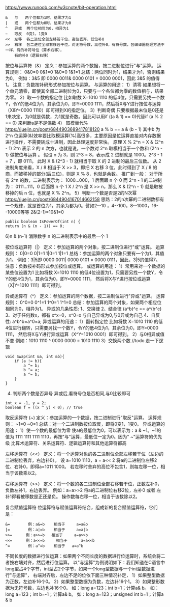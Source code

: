 https://www.runoob.com/w3cnote/bit-operation.html
```
&	与	两个位都为1时，结果才为1
|	或	两个位都为0时，结果才为0
^	异或	两个位相同为0，相异为1
~	取反	0变1，1变0
<<	左移	各二进位全部左移若干位，高位丢弃，低位补0
>>	右移	各二进位全部右移若干位，对无符号数，高位补0，有符号数，各编译器处理方法不一样，有的补符号位（算术右移），
    有的补0（逻辑右移）
```

按位与运算符（&）
定义：参加运算的两个数据，按二进制位进行"与"运算。
运算规则：
0&0=0  0&1=0  1&0=0  1&1=1
总结：两位同时为1，结果才为1，否则结果为0。
例如：3&5 即 0000 0011& 0000 0101 = 0000 0001，因此 3&5 的值得1。
注意：负数按补码形式参加按位与运算。
与运算的用途：
1）清零
如果想将一个单元清零，即使其全部二进制位为0，只要与一个各位都为零的数值相与，结果为零。
2）取一个数的指定位
比如取数 X=1010 1110 的低4位，只需要另找一个数Y，令Y的低4位为1，其余位为0，即Y=0000 1111，然后将X与Y进行按位与运算
  （X&Y=0000 1110）即可得到X的指定位。
3）判断奇偶
只要根据最未位是0还是1来决定，为0就是偶数，为1就是奇数。因此可以用if ((a & 1) == 0)代替if (a % 2 == 0)
  来判断a是不是偶数
4） 取模替代%    https://juejin.cn/post/6844903689417818120
a % b == a & (b - 1)  其中b 为 2^n
位运算(&)效率要比取模运算(%)高很多，主要原因是位运算直接对内存数据进行操作，不需要转成十进制，因此处理速度非常快。
原理
X % 2^n = X & (2^n - 1)
2^n 表示 2 的 n 次方，也就是说，一个数对 2^n 取模相当于一个数和 (2^n - 1) 做按位与运算 。
假设 n 为 3，则 2^3 = 8，表示成 2 进制就是 1000。2^3 - 1 = 7 ，即 0111。
此时 X & (2^3 - 1) 就相当于取 X 的 2 进制的最后三位数。
从 2 进制角度来看，X / 8 相当于 X >> 3，即把 X 右移 3 位，此时得到了 X / 8 的商，而被移掉的部分(后三位)，则是 X % 8，也就是余数。
推广到一般：
对于所有 2^n 的数，二进制表示为：
    1000…000，1 后面跟 n 个 0
而 2^n - 1 的二进制为：
    0111…111，0 后面跟 n 个 1
X / 2^n 是 X >> n，那么 X & (2^n - 1) 就是取被移掉的后 n 位，也就是 X % 2^n。
5）判断一个数是否是2的N次幂  https://juejin.cn/post/6844904167014662158
思路：2的n次幂的二进制数都有一个规律，就是首位为1，其余为都为0。譬如2--10 ，4--100，8--1000，16--10000等等
2&(2-1)=10&1=0
```
public boolean IsPowerOf(int n) {
return (n & (n - 1)) == 0;
```
6)n & (n-1)  消除数字 n 的二进制表示中的最后一个 1


按位或运算符（|）
定义：参加运算的两个对象，按二进制位进行"或"运算。
运算规则：
0|0=0  0|1=1  1|0=1  1|1=1
总结：参加运算的两个对象只要有一个为1，其值为1。
例如：3|5即 0000 0011| 0000 0101 = 0000 0111，因此，3|5的值得7。
注意：负数按补码形式参加按位或运算。
或运算的用途：
1）常用来对一个数据的某些位设置为1
比如将数 X=1010 1110 的低4位设置为1，只需要另找一个数Y，令Y的低4位为1，其余位为0，即Y=0000 1111，
  然后将X与Y进行按位或运算（X|Y=1010 1111）即可得到。


异或运算符（^）
定义：参加运算的两个数据，按二进制位进行"异或"运算。
运算规则：
0^0=0  0^1=1  1^0=1  1^1=0
总结：参加运算的两个对象，如果两个相应位相同为0，相异为1。
异或的几条性质:
1、交换律
2、结合律 (a^b)^c == a^(b^c)
3、对于任何数x，都有 x^x=0，x^0=x   与自己异或为0,与0异或为自己
4、自反性: a^b^b=a^0=a;
异或运算的用途：
1）翻转指定位
比如将数 X=1010 1110 的低4位进行翻转，只需要另找一个数Y，令Y的低4位为1，其余位为0，即Y=0000 1111，
   然后将X与Y进行异或运算（X^Y=1010 0001）即可得到。
2）与0相异或值不变
 例如：1010 1110 ^ 0000 0000 = 1010 1110
3）交换两个数  //todo 走一下逻辑
```
void Swap(int &a, int &b){
    if (a != b){
        a ^= b;
        b ^= a;
        a ^= b;
    }
}
```
4) 判断两个数是否异号  异或后,看符号位是否相同,与0比较即可
```
int x = -1, y = 2;
boolean f = ((x ^ y) < 0); // true
```


取反运算符 (~)
定义：参加运算的一个数据，按二进制进行"取反"运算。
运算规则：
~1=0
~0=1
总结：对一个二进制数按位取反，即将0变1，1变0。
异或运算的用途：
1）使一个数的最低位为零
使a的最低位为0，可以表示为：a & ~1。~1的值为 1111 1111 1111 1110，再按"与"运算，最低位一定为0。因为" ~"运算符的优先级
   比算术运算符、关系运算符、逻辑运算符和其他运算符都高


左移运算符（<<）
定义：将一个运算对象的各二进制位全部左移若干位（左边的二进制位丢弃，右边补0）。
设 a=1010 1110，a = a<< 2 将a的二进制位左移2位、右补0，即得a=1011 1000。
若左移时舍弃的高位不包含1，则每左移一位，相当于该数乘以2。


右移运算符（>>）
定义：将一个数的各二进制位全部右移若干位，正数左补0，负数左补1，右边丢弃。
例如：a=a>>2 将a的二进制位右移2位，左补0 或者 左补1得看被移数是正还是负。
操作数每右移一位，相当于该数除以2。


复合赋值运算符
位运算符与赋值运算符结合，组成新的复合赋值运算符，它们是：
```
&=        例：a&=b    相当于     a=a&b
|=        例：a|=b    相当于     a=a|b
>>=      例：a>>=b   相当于     a=a>>b
<<=      例：a<<=b     相当于      a=a<<b
^=        例：a^=b    相当于   a=a^b
```


不同长度的数据进行位运算：如果两个不同长度的数据进行位运算时，系统会将二者按右端对齐，然后进行位运算。
以"与运算"为例说明如下：我们知道在C语言中long型占4个字节，int型占2个字节，如果一个long型数据与一个int型数据进行"与运算"，
右端对齐后，左边不足的位依下面三种情况补足，
1）如果整型数据为正数，左边补16个0。
2）如果整型数据为负数，左边补16个1。
3）如果整形数据为无符号数，左边也补16个0。
如：long a=123；int b=1；计算a& b。
如：long a=123；int b=-1；计算a& b。
如：long a=123；unsigned int b=1；计算a & b